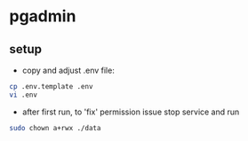 # pgadmin

## setup

- copy and adjust .env file:

```bash
cp .env.template .env
vi .env
```

- after first run, to 'fix' permission issue stop service and run

```bash
sudo chown a+rwx ./data
```

